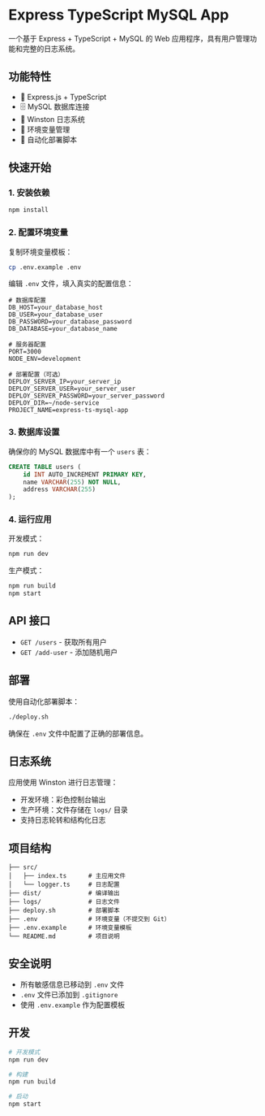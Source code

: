 # Express TypeScript MySQL App

一个基于 Express + TypeScript + MySQL 的 Web 应用程序，具有用户管理功能和完整的日志系统。

## 功能特性

- 🚀 Express.js + TypeScript 
- 🗄️ MySQL 数据库连接
- 📝 Winston 日志系统
- 🔐 环境变量管理
- 🚢 自动化部署脚本

## 快速开始

### 1. 安装依赖

```bash
npm install
```

### 2. 配置环境变量

复制环境变量模板：

```bash
cp .env.example .env
```

编辑 `.env` 文件，填入真实的配置信息：

```env
# 数据库配置
DB_HOST=your_database_host
DB_USER=your_database_user
DB_PASSWORD=your_database_password
DB_DATABASE=your_database_name

# 服务器配置
PORT=3000
NODE_ENV=development

# 部署配置（可选）
DEPLOY_SERVER_IP=your_server_ip
DEPLOY_SERVER_USER=your_server_user
DEPLOY_SERVER_PASSWORD=your_server_password
DEPLOY_DIR=~/node-service
PROJECT_NAME=express-ts-mysql-app
```

### 3. 数据库设置

确保你的 MySQL 数据库中有一个 `users` 表：

```sql
CREATE TABLE users (
    id INT AUTO_INCREMENT PRIMARY KEY,
    name VARCHAR(255) NOT NULL,
    address VARCHAR(255)
);
```

### 4. 运行应用

开发模式：
```bash
npm run dev
```

生产模式：
```bash
npm run build
npm start
```

## API 接口

- `GET /users` - 获取所有用户
- `GET /add-user` - 添加随机用户

## 部署

使用自动化部署脚本：

```bash
./deploy.sh
```

确保在 `.env` 文件中配置了正确的部署信息。

## 日志系统

应用使用 Winston 进行日志管理：

- 开发环境：彩色控制台输出
- 生产环境：文件存储在 `logs/` 目录
- 支持日志轮转和结构化日志

## 项目结构

```
├── src/
│   ├── index.ts      # 主应用文件
│   └── logger.ts     # 日志配置
├── dist/             # 编译输出
├── logs/             # 日志文件
├── deploy.sh         # 部署脚本
├── .env              # 环境变量（不提交到 Git）
├── .env.example      # 环境变量模板
└── README.md         # 项目说明
```

## 安全说明

- 所有敏感信息已移动到 `.env` 文件
- `.env` 文件已添加到 `.gitignore`
- 使用 `.env.example` 作为配置模板

## 开发

```bash
# 开发模式
npm run dev

# 构建
npm run build

# 启动
npm start
```